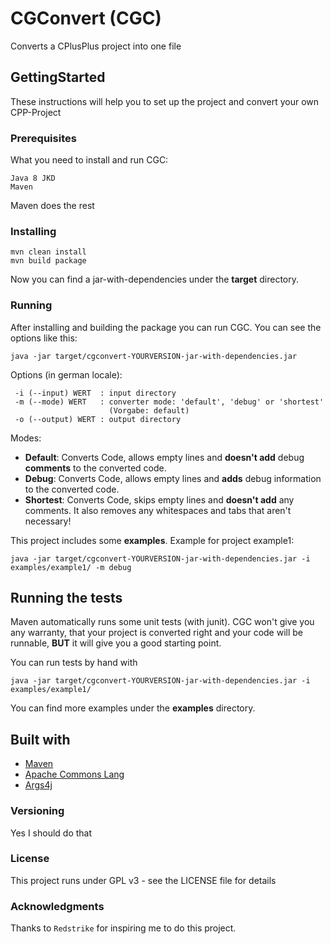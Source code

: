 # CGConvert (CGC)
Converts a CPlusPlus project into one file
## GettingStarted

These instructions will help you to set up the project and convert your own CPP-Project

### Prerequisites

What you need to install and run CGC:

```
Java 8 JKD
Maven
```
Maven does the rest

### Installing

```
mvn clean install
mvn build package
```
Now you can find a jar-with-dependencies under the **target** directory.
### Running
After installing and building the package you can run CGC.
You can see the options like this:
```
java -jar target/cgconvert-YOURVERSION-jar-with-dependencies.jar
```
Options (in german locale):
```
 -i (--input) WERT  : input directory
 -m (--mode) WERT   : converter mode: 'default', 'debug' or 'shortest'
                      (Vorgabe: default)
 -o (--output) WERT : output directory
```

Modes:
* **Default**: 	Converts Code, allows empty lines and **doesn't add** debug **comments** to the converted code.
* **Debug**: 	Converts Code, allows empty lines and **adds** debug information to the converted code.
* **Shortest**:	Converts Code, skips empty lines and **doesn't add** any comments. It also removes any whitespaces and tabs that aren't necessary!

This project includes some **examples**.
Example for project example1:
```
java -jar target/cgconvert-YOURVERSION-jar-with-dependencies.jar -i examples/example1/ -m debug
```


## Running the tests

Maven automatically runs some unit tests (with junit).
CGC won't give you any warranty, that your project is converted right and your code will be runnable, **BUT** it will give you a good starting point.

You can run tests by hand with
```
java -jar target/cgconvert-YOURVERSION-jar-with-dependencies.jar -i examples/example1/
```
You can find more examples under the **examples** directory.

## Built with
* [Maven](https://maven.apache.org/)
* [Apache Commons Lang](https://commons.apache.org/proper/commons-lang/)
* [Args4j](https://args4j.kohsuke.org/)

### Versioning
Yes I should do that

### License
This project runs under GPL v3 - see the LICENSE file for details

### Acknowledgments
Thanks to `Redstrike` for inspiring me to do this project.
